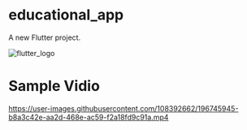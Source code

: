 # educational_app

A new Flutter project.

![flutter_logo](https://user-images.githubusercontent.com/108392662/191747748-27ed8b82-7c4e-43fe-b175-9a6596529329.png)


# Sample Vidio
https://user-images.githubusercontent.com/108392662/196745945-b8a3c42e-aa2d-468e-ac59-f2a18fd9c91a.mp4

